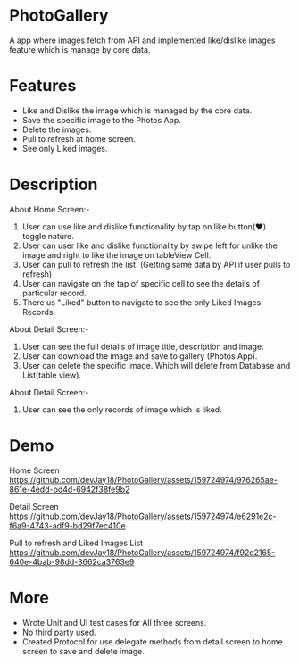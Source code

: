 # PhotoGallery
A app where images fetch from API and implemented like/dislike images feature which is manage by core data.

# Features 
 - Like and Dislike the image which is managed by the core data.
 - Save the specific image to the Photos App.
 - Delete the images.
 - Pull to refresh at home screen.
 - See only Liked images. 


# Description 
About Home Screen:- 
1. User can use like and dislike functionality by tap on like button(❤️) toggle nature.
2. User can user like and dislike functionality by swipe left for unlike the image and right to like the image on tableView Cell.
3. User can pull to refresh the list. (Getting same data by API if user pulls to refresh)
4. User can navigate on the tap of specific cell to see the details of particular record.
5. There us "Liked" button to navigate to see the only Liked Images Records.

About Detail Screen:- 
1. User can see the full details of image title, description and image.
2. User can download the image and save to gallery (Photos App).
3. User can delete the specific image. Which will delete from Database and List(table view).

About Detail Screen:- 
1. User can see the only records of image which is liked.

# Demo 

Home Screen
https://github.com/devJay18/PhotoGallery/assets/159724974/976265ae-861e-4edd-bd4d-6942f38fe9b2

Detail Screen
https://github.com/devJay18/PhotoGallery/assets/159724974/e6291e2c-f6a9-4743-adf9-bd29f7ec410e

Pull to refresh and Liked Images List
https://github.com/devJay18/PhotoGallery/assets/159724974/f92d2165-640e-4bab-98dd-3662ca3763e9

# More
- Wrote Unit and UI test cases for All three screens.
- No third party used.
- Created Protocol for use delegate methods from detail screen to home screen to save and delete image. 
